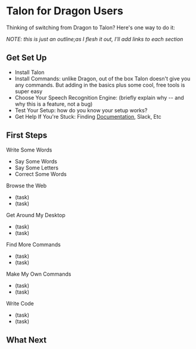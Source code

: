 # Talon for Dragon Users

Thinking of switching from Dragon to Talon?  Here's one way to do it:

*NOTE: this is just an outline;as I flesh it out, I'll add links to each section*

## Get Set Up
- Install Talon
- Install Commands:  unlike Dragon, out of the box Talon doesn't give you any commands.  But adding in the basics plus some cool, free tools is super easy
- Choose Your Speech Recognition Engine: (briefly explain why -- and why this is a feature, not a bug)
- Test Your Setup: how do you know your setup works?
- Get Help If You're Stuck: Finding [Documentation](links.md), Slack, Etc

## First Steps


Write Some Words
- Say Some Words
- Say Some Letters
- Correct Some Words


Browse the Web

- (task)
- (task)

Get Around My Desktop

- (task)
- (task)

Find More Commands

- (task)
- (task)

Make My Own Commands

- (task)
- (task)

Write Code

- (task)
- (task)

## What Next


